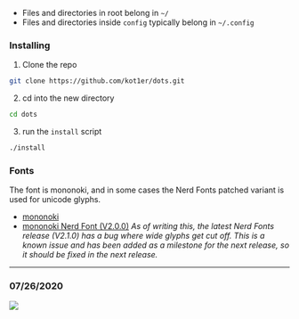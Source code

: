 * Files and directories in root belong in `~/`
* Files and directories inside `config` typically belong in `~/.config`

### Installing
1. Clone the repo
```bash
git clone https://github.com/kot1er/dots.git
```
2. cd into the new directory
```bash
cd dots
```
3. run the `install` script
```bash
./install
```

### Fonts
The font is mononoki, and in some cases the Nerd Fonts patched variant is used for unicode glyphs.
* [mononoki](https://madmalik.github.io/mononoki/)
* [mononoki Nerd Font (V2.0.0)](https://github.com/ryanoasis/nerd-fonts/releases/tag/v2.0.0)
        *As of writing this, the latest Nerd Fonts release (V2.1.0) has a bug where wide glyphs get cut off. This is a known issue and has been added as a milestone for the next release, so it should be fixed in the next release.*
---

### 07/26/2020
![](https://i.kot1er.me/screenshot.png)
